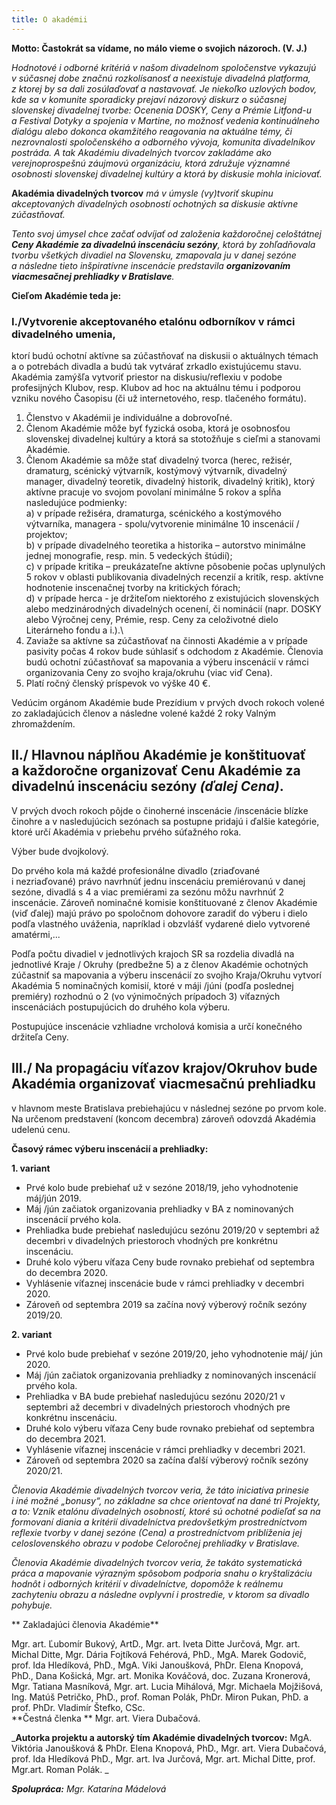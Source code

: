 ```yaml
---
title: O akadémii
---
```

**Motto: Častokrát sa vídame, no málo vieme o svojich názoroch. (V. J.)**

_Hodnotové i odborné kritériá v našom divadelnom spoločenstve vykazujú v súčasnej dobe značnú rozkolísanosť a neexistuje divadelná platforma, z ktorej by sa dali zosúlaďovať a nastavovať. Je niekoľko uzlových bodov, kde sa v komunite sporadicky prejaví názorový diskurz o súčasnej slovenskej divadelnej tvorbe: Ocenenia DOSKY, Ceny a Prémie Litfond-u a Festival Dotyky a spojenia v Martine, no možnosť vedenia kontinuálneho dialógu alebo dokonca okamžitého reagovania na aktuálne témy, či nezrovnalosti spoločenského a odborného vývoja, komunita divadelníkov postráda. A tak Akadémiu divadelných tvorcov zakladáme ako verejnoprospešnú záujmovú organizáciu, ktorá združuje významné osobnosti slovenskej divadelnej kultúry a ktorá by diskusie mohla iniciovať._

**Akadémia divadelných tvorcov** _má v úmysle (vy)tvoriť skupinu akceptovaných divadelných osobností ochotných sa diskusie aktívne zúčastňovať._

_Tento svoj úmysel chce začať odvíjať od založenia každoročnej celoštátnej **Ceny Akadémie za divadelnú inscenáciu sezóny**, ktorá by zohľadňovala tvorbu všetkých divadiel na Slovensku, zmapovala ju v danej sezóne a následne tieto inšpiratívne inscenácie predstavila **organizovaním viacmesačnej prehliadky v Bratislave**._

**Cieľom Akadémie teda je:**

### I./Vytvorenie akceptovaného etalónu odborníkov v  rámci divadelného umenia,

ktorí budú ochotní aktívne sa zúčastňovať na diskusii o aktuálnych témach a o potrebách divadla a budú tak vytvárať zrkadlo existujúcemu stavu. Akadémia zamýšľa vytvoriť priestor na diskusiu/reflexiu v podobe profesijných Klubov, resp. Klubov ad hoc na aktuálnu tému i podporou vzniku nového Časopisu (či už internetového, resp. tlačeného formátu).

1. Členstvo v Akadémii je individuálne a dobrovoľné.
2. Členom Akadémie môže byť fyzická osoba, ktorá je osobnosťou slovenskej divadelnej kultúry a ktorá sa stotožňuje s cieľmi a stanovami Akadémie.
3. Členom Akadémie sa môže stať divadelný tvorca (herec, režisér, dramaturg, scénický výtvarník, kostýmový výtvarník, divadelný manager, divadelný teoretik, divadelný historik, divadelný kritik), ktorý aktívne pracuje vo svojom povolaní minimálne 5 rokov a spĺňa nasledujúce podmienky:\
   a) v prípade režiséra, dramaturga, scénického a kostýmového výtvarníka, managera - spolu/vytvorenie minimálne 10 inscenácií / projektov;\
   b) v prípade divadelného teoretika a historika – autorstvo minimálne jednej monografie, resp. min. 5 vedeckých štúdií);\
   c) v prípade kritika – preukázateľne aktívne pôsobenie počas uplynulých 5 rokov v oblasti publikovania divadelných recenzií a kritík, resp. aktívne hodnotenie inscenačnej tvorby na kritických fórach;\
   d) v prípade herca - je držiteľom niektorého z existujúcich slovenských alebo medzinárodných divadelných ocenení, či nominácií (napr. DOSKY alebo Výročnej ceny, Prémie, resp. Ceny za celoživotné dielo Literárneho fondu a i.).\
4. Zaviaže sa aktívne sa zúčastňovať na činnosti Akadémie a v prípade pasivity počas 4 rokov bude súhlasiť s odchodom z Akadémie. Členovia budú ochotní zúčastňovať sa mapovania a výberu inscenácií v rámci organizovania Ceny zo svojho kraja/okruhu (viac viď Cena).
5. Platí ročný členský príspevok vo výške 40 €.

Vedúcim orgánom Akadémie bude Prezídium v prvých dvoch rokoch volené zo zakladajúcich členov a následne volené každé 2 roky Valným zhromaždením.

## II./ Hlavnou náplňou Akadémie je konštituovať a každoročne organizovať Cenu Akadémie za divadelnú inscenáciu sezóny _(ďalej Cena)_.

V prvých dvoch rokoch pôjde o činoherné inscenácie /inscenácie blízke činohre a v nasledujúcich sezónach sa postupne pridajú i ďalšie kategórie, ktoré určí Akadémia v priebehu prvého súťažného roka.

Výber bude dvojkolový.

Do prvého kola má každé profesionálne divadlo (zriaďované i nezriaďované) právo navrhnúť jednu inscenáciu premiérovanú v danej sezóne, divadlá s 4 a viac premiérami za sezónu môžu navrhnúť 2 inscenácie. Zároveň nominačné komisie konštituované z členov Akadémie (viď ďalej) majú právo po spoločnom dohovore zaradiť do výberu i dielo podľa vlastného uváženia, napríklad i obzvlášť vydarené dielo vytvorené amatérmi,...

Podľa počtu divadiel v jednotlivých krajoch SR sa rozdelia divadlá na jednotlivé Kraje / Okruhy (predbežne 5) a z členov Akadémie ochotných zúčastniť sa mapovania a výberu inscenácií zo svojho Kraja/Okruhu vytvorí Akadémia 5 nominačných komisií, ktoré v máji /júni (podľa poslednej premiéry) rozhodnú o 2 (vo výnimočných prípadoch 3) víťazných inscenáciách postupujúcich do druhého kola výberu. 

Postupujúce inscenácie vzhliadne vrcholová komisia a určí konečného držiteľa Ceny.

## III./ Na propagáciu víťazov krajov/Okruhov bude Akadémia organizovať viacmesačnú prehliadku

 v hlavnom meste Bratislava prebiehajúcu v následnej sezóne po prvom kole. Na určenom predstavení (koncom decembra) zároveň odovzdá Akadémia udelenú cenu.

**Časový rámec výberu inscenácií a prehliadky:**

**1. variant**

* Prvé kolo bude prebiehať už v sezóne 2018/19, jeho vyhodnotenie máj/jún 2019.
* Máj /jún začiatok organizovania prehliadky v BA z nominovaných inscenácií prvého kola.
* Prehliadka bude prebiehať nasledujúcu sezónu 2019/20 v septembri až decembri v divadelných priestoroch vhodných pre konkrétnu inscenáciu.
* Druhé kolo výberu víťaza Ceny bude rovnako prebiehať od septembra do decembra 2020.
* Vyhlásenie víťaznej inscenácie bude v rámci prehliadky v decembri 2020.
* Zároveň od septembra 2019 sa začína nový výberový ročník sezóny 2019/20.

**2. variant**

* Prvé kolo bude prebiehať v sezóne 2019/20, jeho vyhodnotenie máj/ jún 2020.
* Máj /jún začiatok organizovania prehliadky z nominovaných inscenácií prvého kola.
* Prehliadka v BA bude prebiehať nasledujúcu sezónu 2020/21 v septembri až decembri  v divadelných priestoroch vhodných pre konkrétnu inscenáciu.
* Druhé kolo výberu víťaza Ceny bude rovnako prebiehať od septembra do decembra 2021.
* Vyhlásenie víťaznej inscenácie v rámci prehliadky v decembri 2021. 
* Zároveň od septembra 2020 sa začína ďalší výberový ročník sezóny 2020/21.

_Členovia Akadémie divadelných tvorcov veria, že táto iniciatíva prinesie i iné možné „bonusy“, no základne sa chce orientovať na dané tri Projekty, a to: Vznik etalónu divadelných osobností, ktoré sú ochotné podieľať sa na formovaní diania a kritérií divadelníctva predovšetkým prostredníctvom reflexie tvorby v danej sezóne (Cena) a prostredníctvom priblíženia jej celoslovenského obrazu v podobe Celoročnej prehliadky v Bratislave._

_Členovia Akadémie divadelných tvorcov veria, že takáto systematická práca a mapovanie výrazným spôsobom podporia snahu o kryštalizáciu hodnôt i odborných kritérií v divadelníctve, dopomôže k reálnemu zachyteniu obrazu a následne ovplyvní i prostredie, v ktorom sa divadlo pohybuje._

** Zakladajúci členovia Akadémie**

Mgr. art. Ľubomír Bukový, ArtD., Mgr. art. Iveta Ditte Jurčová, Mgr. art. Michal Ditte, Mgr. Dária Fojtíková Fehérová, PhD., MgA. Marek Godovič, prof. Ida Hledíková, PhD., MgA. Viki Janoušková, PhDr. Elena Knopová, PhD., Dana Košická, Mgr. art. Monika Kováčová, doc. Zuzana Kronerová, Mgr. Tatiana Masníková, Mgr. art. Lucia Mihálová, Mgr. Michaela Mojžišová, Ing. Matúš Petričko, PhD., prof. Roman Polák, PhDr. Miron Pukan, PhD. a prof. PhDr. Vladimír Štefko, CSc.
\
**Čestná členka ** Mgr. art. Viera Dubačová. 

_**Autorka projektu a autorský tím Akadémie divadelných tvorcov:** MgA. Viktória Janoušková & PhDr. Elena Knopová, PhD., Mgr. art. Viera Dubačová, prof. Ida Hledíková PhD., Mgr. art. Iva Jurčová, Mgr. art. Michal Ditte, prof. Mgr.art. Roman Polák. _

_**Spolupráca:** Mgr. Katarína Mádelová_
